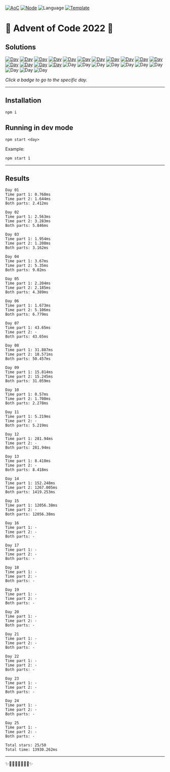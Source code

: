 <!-- Entries between SOLUTIONS and RESULTS tags are auto-generated -->

[![AoC](https://badgen.net/badge/AoC/2022/blue)](https://adventofcode.com/2022)
[![Node](https://badgen.net/badge/Node/v16.13.0+/blue)](https://nodejs.org/en/download/)
![Language](https://badgen.net/badge/Language/TypeScript/blue)
[![Template](https://badgen.net/badge/Template/aocrunner/blue)](https://github.com/caderek/aocrunner)

# 🎄 Advent of Code 2022 🎄

## Solutions

<!--SOLUTIONS-->

[![Day](https://badgen.net/badge/01/%E2%98%85%E2%98%85/green)](src/day01)
[![Day](https://badgen.net/badge/02/%E2%98%85%E2%98%85/green)](src/day02)
[![Day](https://badgen.net/badge/03/%E2%98%85%E2%98%85/green)](src/day03)
[![Day](https://badgen.net/badge/04/%E2%98%85%E2%98%85/green)](src/day04)
[![Day](https://badgen.net/badge/05/%E2%98%85%E2%98%85/green)](src/day05)
[![Day](https://badgen.net/badge/06/%E2%98%85%E2%98%85/green)](src/day06)
[![Day](https://badgen.net/badge/07/%E2%98%85%E2%98%86/yellow)](src/day07)
[![Day](https://badgen.net/badge/08/%E2%98%85%E2%98%85/green)](src/day08)
[![Day](https://badgen.net/badge/09/%E2%98%85%E2%98%85/green)](src/day09)
[![Day](https://badgen.net/badge/10/%E2%98%85%E2%98%85/green)](src/day10)
[![Day](https://badgen.net/badge/11/%E2%98%85%E2%98%86/yellow)](src/day11)
[![Day](https://badgen.net/badge/12/%E2%98%85%E2%98%86/yellow)](src/day12)
[![Day](https://badgen.net/badge/13/%E2%98%85%E2%98%86/yellow)](src/day13)
[![Day](https://badgen.net/badge/14/%E2%98%85%E2%98%85/green)](src/day14)
[![Day](https://badgen.net/badge/15/%E2%98%85%E2%98%86/yellow)](src/day15)
![Day](https://badgen.net/badge/16/%E2%98%86%E2%98%86/gray)
![Day](https://badgen.net/badge/17/%E2%98%86%E2%98%86/gray)
![Day](https://badgen.net/badge/18/%E2%98%86%E2%98%86/gray)
![Day](https://badgen.net/badge/19/%E2%98%86%E2%98%86/gray)
![Day](https://badgen.net/badge/20/%E2%98%86%E2%98%86/gray)
![Day](https://badgen.net/badge/21/%E2%98%86%E2%98%86/gray)
![Day](https://badgen.net/badge/22/%E2%98%86%E2%98%86/gray)
![Day](https://badgen.net/badge/23/%E2%98%86%E2%98%86/gray)
![Day](https://badgen.net/badge/24/%E2%98%86%E2%98%86/gray)
![Day](https://badgen.net/badge/25/%E2%98%86%E2%98%86/gray)

<!--/SOLUTIONS-->

_Click a badge to go to the specific day._

---

## Installation

```
npm i
```

## Running in dev mode

```
npm start <day>
```

Example:

```
npm start 1
```

---

## Results

<!--RESULTS-->

```
Day 01
Time part 1: 0.768ms
Time part 2: 1.644ms
Both parts: 2.412ms
```

```
Day 02
Time part 1: 2.563ms
Time part 2: 3.283ms
Both parts: 5.846ms
```

```
Day 03
Time part 1: 1.954ms
Time part 2: 1.208ms
Both parts: 3.162ms
```

```
Day 04
Time part 1: 3.67ms
Time part 2: 5.35ms
Both parts: 9.02ms
```

```
Day 05
Time part 1: 2.204ms
Time part 2: 2.185ms
Both parts: 4.389ms
```

```
Day 06
Time part 1: 1.673ms
Time part 2: 5.106ms
Both parts: 6.779ms
```

```
Day 07
Time part 1: 43.65ms
Time part 2: -
Both parts: 43.65ms
```

```
Day 08
Time part 1: 31.887ms
Time part 2: 18.571ms
Both parts: 50.457ms
```

```
Day 09
Time part 1: 15.814ms
Time part 2: 15.245ms
Both parts: 31.059ms
```

```
Day 10
Time part 1: 0.57ms
Time part 2: 1.708ms
Both parts: 2.278ms
```

```
Day 11
Time part 1: 5.219ms
Time part 2: -
Both parts: 5.219ms
```

```
Day 12
Time part 1: 281.94ms
Time part 2: -
Both parts: 281.94ms
```

```
Day 13
Time part 1: 8.418ms
Time part 2: -
Both parts: 8.418ms
```

```
Day 14
Time part 1: 152.248ms
Time part 2: 1267.005ms
Both parts: 1419.253ms
```

```
Day 15
Time part 1: 12056.38ms
Time part 2: -
Both parts: 12056.38ms
```

```
Day 16
Time part 1: -
Time part 2: -
Both parts: -
```

```
Day 17
Time part 1: -
Time part 2: -
Both parts: -
```

```
Day 18
Time part 1: -
Time part 2: -
Both parts: -
```

```
Day 19
Time part 1: -
Time part 2: -
Both parts: -
```

```
Day 20
Time part 1: -
Time part 2: -
Both parts: -
```

```
Day 21
Time part 1: -
Time part 2: -
Both parts: -
```

```
Day 22
Time part 1: -
Time part 2: -
Both parts: -
```

```
Day 23
Time part 1: -
Time part 2: -
Both parts: -
```

```
Day 24
Time part 1: -
Time part 2: -
Both parts: -
```

```
Day 25
Time part 1: -
Time part 2: -
Both parts: -
```

```
Total stars: 25/50
Total time: 13930.262ms
```

<!--/RESULTS-->

---

✨🎄🎁🎄🎅🎄🎁🎄✨
